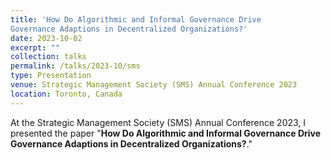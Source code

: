 ```yaml
---
title: 'How Do Algorithmic and Informal Governance Drive 
Governance Adaptions in Decentralized Organizations?'
date: 2023-10-02
excerpt: ""
collection: talks
permalink: /talks/2023-10/sms
type: Presentation
venue: Strategic Management Society (SMS) Annual Conference 2023
location: Toronto, Canada
---
```


At the Strategic Management Society (SMS) Annual Conference 2023, I presented the paper "**How Do Algorithmic and Informal Governance Drive Governance Adaptions in Decentralized Organizations?**."